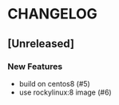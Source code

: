 # CHANGELOG

## [Unreleased]

### New Features

- build on centos8 (#5)
- use rockylinux:8 image (#6)


